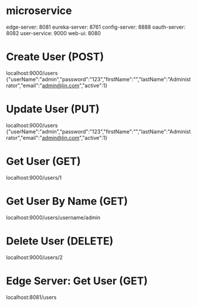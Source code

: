 # microservice
edge-server: 8081
eureka-server: 8761
config-server: 8888
oauth-server: 8082
user-service: 9000
web-ui: 8080

# Create User (POST)
localhost:9000/users
{"userName":"admin","password":"123","firstName":"","lastName":"Administrator","email":"admin@lin.com","active":1}

# Update User (PUT)
localhost:9000/users
{"userName":"admin","password":"123","firstName":"","lastName":"Administrator","email":"admin@lin.com","active":1}

# Get User (GET)
localhost:9000/users/1

# Get User By Name (GET)
localhost:9000/users/username/admin

# Delete User (DELETE)
localhost:9000/users/2

# Edge Server: Get User (GET)
localhost:8081/users

 
